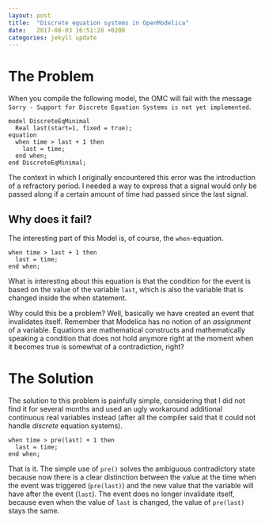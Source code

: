```yaml
---
layout: post
title:  "Discrete equation systems in OpenModelica"
date:   2017-08-03 16:51:28 +0200
categories: jekyll update
---
```


# The Problem

When you compile the following model, the OMC will fail with the message `Sorry - Support for Discrete Equation Systems is not yet implemented`.

    model DiscreteEqMinimal
      Real last(start=1, fixed = true);
    equation
      when time > last + 1 then
        last = time;
      end when;
    end DiscreteEqMinimal;

The context in which I originally encountered this error was the introduction of a refractory period. I needed a way to express that a signal would only be passed along if a certain amount of time had passed since the last signal.

## Why does it fail?

The interesting part of this Model is, of course, the `when`-equation.

    when time > last + 1 then
      last = time;
    end when;

What is interesting about this equation is that the condition for the event is based on the value of the variable `last`, which is also the variable that is changed inside the when statement.

Why could this be a problem? Well, basically we have created an event that invalidates itself. Remember that Modelica has no notion of an *assignment* of a variable. Equations are mathematical constructs and mathematically speaking a condition that does not hold anymore right at the moment when it becomes true is somewhat of a contradiction, right?

# The Solution

The solution to this problem is painfully simple, considering that I did not find it for several months and used an ugly workaround additional continuous real variables instead (after all the compiler said that it could not handle *discrete* equation systems).

    when time > pre(last) + 1 then
      last = time;
    end when;

That is it. The simple use of `pre()` solves the ambiguous contradictory state because now there is a clear distinction between the value at the time when the event was triggered (`pre(last)`) and the new value that the variable will have after the event (`last`). The event does no longer invalidate itself, because even when the value of `last` is changed, the value of `pre(last)` stays the same.
